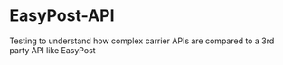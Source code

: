 # EasyPost-API
Testing to understand how complex carrier APIs are compared to a 3rd party API like EasyPost
